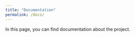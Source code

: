 ```yaml
---
title: "Documentation"
permalink: /docs/
---
```


In this page, you can find documentation about the project.